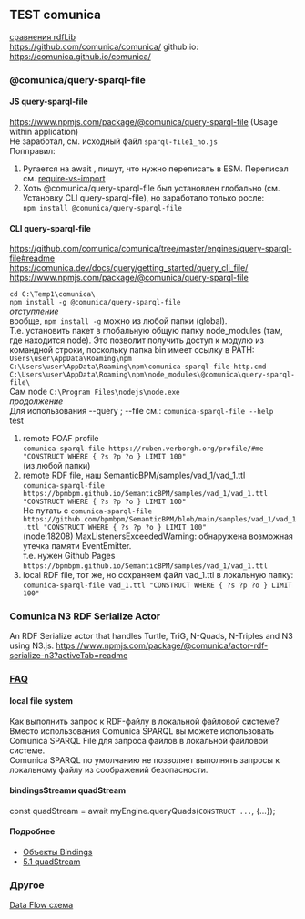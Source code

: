 ## TEST comunica 
[сравнения rdfLib](https://github.com/bpmbpm/doc/blob/main/test/rdf_lib.md)  
https://github.com/comunica/comunica/ github.io: https://comunica.github.io/comunica/
### @comunica/query-sparql-file
#### JS query-sparql-file
https://www.npmjs.com/package/@comunica/query-sparql-file (Usage within application)   
Не заработал, см. исходный файл `sparql-file1_no.js`\
Попправил:  
1. Ругается на await , пишут, что нужно переписать в ESM. Переписал см. [require-vs-import](https://github.com/bpmbpm/doc/blob/main/test/rdf-ext/Error1.md#require-vs-import-js-vs-mjs)
2. Хоть @comunica/query-sparql-file был установлен глобально (см. Установку CLI query-sparql-file), но заработало только росле:  
`npm install @comunica/query-sparql-file`

#### CLI query-sparql-file
https://github.com/comunica/comunica/tree/master/engines/query-sparql-file#readme  
https://comunica.dev/docs/query/getting_started/query_cli_file/  
https://www.npmjs.com/package/@comunica/query-sparql-file 

`cd C:\Temp1\comunica\` \
`npm install -g @comunica/query-sparql-file` \
*отступление*  
вообще, `npm install -g`  можно из любой папки (global).  
Т.е. установить пакет в глобальную общую папку node_modules (там, где находится node). Это позволит получить доступ к модулю из командной строки, поскольку папка bin имеет ссылку в PATH:   
`Users\user\AppData\Roaming\npm`\
`C:\Users\user\AppData\Roaming\npm\comunica-sparql-file-http.cmd`\
`C:\Users\user\AppData\Roaming\npm\node_modules\@comunica\query-sparql-file\`\
Сам node `C:\Program Files\nodejs\node.exe` \
*продолжение*    
Для использования  --query ;  --file см.: `comunica-sparql-file --help`\
test 
1. remote FOAF profile   
`comunica-sparql-file https://ruben.verborgh.org/profile/#me "CONSTRUCT WHERE { ?s ?p ?o } LIMIT 100"`\
(из любой папки)
2. remote RDF file, наш SemanticBPM/samples/vad_1/vad_1.ttl  
`comunica-sparql-file https://bpmbpm.github.io/SemanticBPM/samples/vad_1/vad_1.ttl "CONSTRUCT WHERE { ?s ?p ?o } LIMIT 100"`\
Не путать с `comunica-sparql-file https://github.com/bpmbpm/SemanticBPM/blob/main/samples/vad_1/vad_1.ttl "CONSTRUCT WHERE { ?s ?p ?o } LIMIT 100"`\
(node:18208) MaxListenersExceededWarning: обнаружена возможная утечка памяти EventEmitter.   
т.е. нужен Github Pages `https://bpmbpm.github.io/SemanticBPM/samples/vad_1/vad_1.ttl`  
3. local RDF file, тот же, но сохраняем файл vad_1.ttl в локальную папку:  
`comunica-sparql-file vad_1.ttl "CONSTRUCT WHERE { ?s ?p ?o } LIMIT 100"`  

### Comunica N3 RDF Serialize Actor
An RDF Serialize actor that handles Turtle, TriG, N-Quads, N-Triples and N3 using N3.js.
https://www.npmjs.com/package/@comunica/actor-rdf-serialize-n3?activeTab=readme

### [FAQ](https://comunica.dev/docs/query/faq/)
#### local file system
Как выполнить запрос к RDF-файлу в локальной файловой системе?  
Вместо использования Comunica SPARQL вы можете использовать Comunica SPARQL File для запроса файлов в локальной файловой системе.  
Comunica SPARQL по умолчанию не позволяет выполнять запросы к локальному файлу из соображений безопасности.
#### bindingsStreamи quadStream
const quadStream = await myEngine.queryQuads(`CONSTRUCT ...`, {...});
#### Подробнее
- [Объекты Bindings](https://comunica.dev/docs/query/advanced/bindings/)
- [5.1 quadStream](https://comunica.dev/docs/query/getting_started/query_app/)  
### Другое
[Data Flow схема](https://comunica.readthedocs.io/en/latest/tutorials/sparql/)

